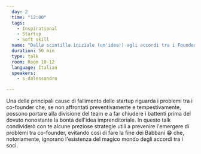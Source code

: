 ```yaml
---
  day: 2
  time: "12:00"
  tags:
    - Inspirational
    - Startup
    - Soft skill
  name: "Dalla scintilla iniziale (un'idea!) agli accordi tra i Founder: cosa devi assolutamente conoscere per non fare la figura del Babbano"
  duration: 50 min
  type: talk
  room: Room 10-12
  language: Italian
  speakers:
    - s-dalessandro

---
```

Una delle principali cause di fallimento delle startup riguarda i problemi tra i co-founder che, se non affrontati preventivamente e tempestivamente, possono portare alla divisione del team e a far chiudere i battenti prima del dovuto nonostante la bontà dell'idea imprenditoriale. In questo talk condividerò con te alcune preziose strategie utili a prevenire l'emergere di problemi tra co-founder, evitando così di fare la fine dei Babbani 😁 che, notoriamente, ignorano l'esistenza del magico mondo degli accordi tra i soci.
  